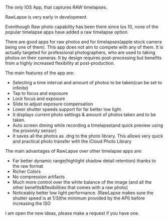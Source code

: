 The only IOS App, that captures RAW timelapses.

RawLapse is very early in development.

Eventhough Raw photo capability has been there since Ios 10, none of the popular timelapse apps have added a raw timelapse option.

There are good apps for raw photos and for timelapses(apple stock camera being one of them). This app does not aim to compete with any of them. It is actually targeted for professional photographers, who are used to taking photos on their cameras. It by design requires post-processing but benefits from a highly increased flexibility at post-production.

The main features of the app are:
- Selecting a time interval and amount of photos to be taken(can be set to infinite)
- Tap to focus and exposure
- Lock focus and exposure
- Slide to adjust exposure compensation
- Lower shutter speeds support for far better low light.
- It displays current photo settings & amount of photos taken and to be taken.
- Auto screen diming while recording a timelapse(and quick preview using the proximity sensor)
- It saves all the photos as .dng to the photo library. This allows very quick and practical photo transfer with the iCloud Photo Library

The main advantages of RawLapse over other timelapse apps are:

- Far better dynamic range(highlight shadow detail retention) thanks to the raw format
- Richer Colors
- No compression artifacts
- Much more control over the white balance of the image (and all the other benefits&flexibilities that comes with a raw photo)
- Noticeably better low light performance. (RawLapse makes sure the shutter speed is at 1/3(the minimum provided by the API) before increasing the ISO


I am open the new ideas, please make a request if you have one.
